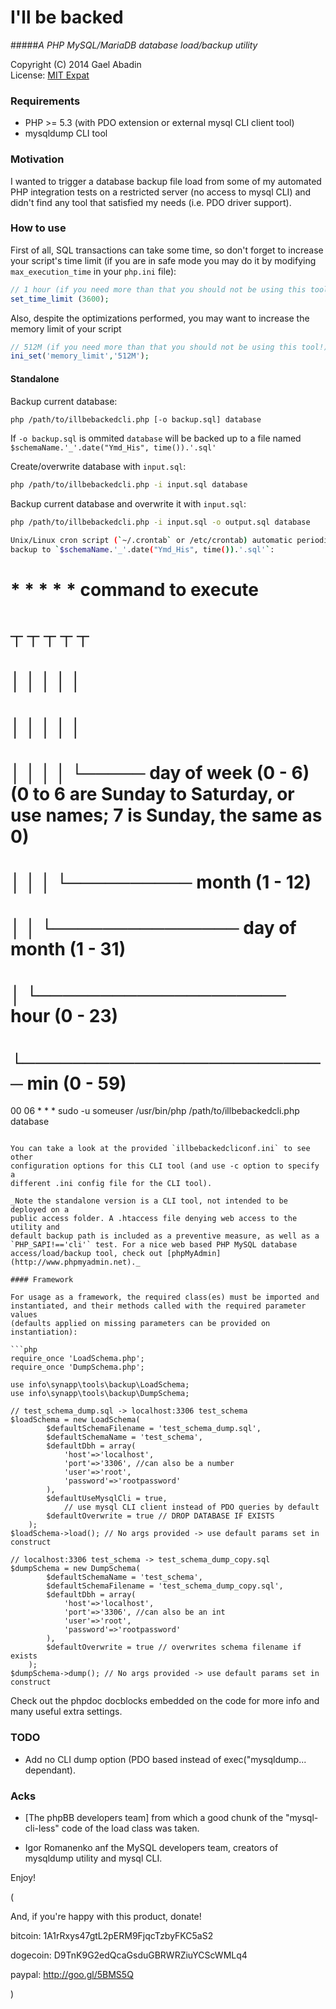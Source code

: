 I'll be backed
==============
#####*A PHP MySQL/MariaDB database load/backup utility*

 Copyright (C) 2014 Gael Abadin<br/>
 License: [MIT Expat][1]<br />


### Requirements

* PHP >= 5.3 (with PDO extension or external mysql CLI client tool)
* mysqldump CLI tool

### Motivation

I wanted to trigger a database backup file load from some of my automated PHP 
integration tests on a restricted server (no access to mysql CLI) and didn't 
find any tool that satisfied my needs (i.e. PDO driver support).
 
### How to use

First of all, SQL transactions can take some time, so don't forget to increase 
your script's time limit (if you are in safe mode you may do it by modifying 
`max_execution_time` in your `php.ini` file):
 
```php
// 1 hour (if you need more than that you should not be using this tool!)
set_time_limit (3600); 
```

Also, despite the optimizations performed, you may want to increase the memory 
limit of your script
 
```php
// 512M (if you need more than that you should not be using this tool!)
ini_set('memory_limit','512M');
```

#### Standalone

Backup current database:
```bash
php /path/to/illbebackedcli.php [-o backup.sql] database
```
If `-o backup.sql` is ommited `database` will be backed up to a file named 
`$schemaName.'_'.date("Ymd_His", time()).'.sql'`

Create/overwrite database with `input.sql`:
```bash
php /path/to/illbebackedcli.php -i input.sql database
```

Backup current database and overwrite it with `input.sql`:
```bash
php /path/to/illbebackedcli.php -i input.sql -o output.sql database

Unix/Linux cron script (`~/.crontab` or /etc/crontab) automatic periodical 
backup to `$schemaName.'_'.date("Ymd_His", time()).'.sql'`: 
```
# * * * * *  command to execute
# ┬ ┬ ┬ ┬ ┬
# │ │ │ │ │
# │ │ │ │ │
# │ │ │ │ └───── day of week (0 - 6) (0 to 6 are Sunday to Saturday, or use names; 7 is Sunday, the same as 0)
# │ │ │ └────────── month (1 - 12)
# │ │ └─────────────── day of month (1 - 31)
# │ └──────────────────── hour (0 - 23)
# └───────────────────────── min (0 - 59)
00 06 * * * sudo -u someuser /usr/bin/php /path/to/illbebackedcli.php database
```

You can take a look at the provided `illbebackedcliconf.ini` to see other 
configuration options for this CLI tool (and use -c option to specify a 
different .ini config file for the CLI tool).

_Note the standalone version is a CLI tool, not intended to be deployed on a 
public access folder. A .htaccess file denying web access to the utility and
default backup path is included as a preventive measure, as well as a 
`PHP_SAPI!=='cli'` test. For a nice web based PHP MySQL database 
access/load/backup tool, check out [phpMyAdmin](http://www.phpmyadmin.net)._

#### Framework

For usage as a framework, the required class(es) must be imported and 
instantiated, and their methods called with the required parameter values 
(defaults applied on missing parameters can be provided on instantiation):

```php
require_once 'LoadSchema.php';
require_once 'DumpSchema.php';

use info\synapp\tools\backup\LoadSchema;
use info\synapp\tools\backup\DumpSchema;

// test_schema_dump.sql -> localhost:3306 test_schema 
$loadSchema = new LoadSchema(
        $defaultSchemaFilename = 'test_schema_dump.sql', 
        $defaultSchemaName = 'test_schema', 
        $defaultDbh = array(
            'host'=>'localhost',
            'port'=>'3306', //can also be a number
            'user'=>'root',
            'password'=>'rootpassword'
        ), 
        $defaultUseMysqlCli = true,
            // use mysql CLI client instead of PDO queries by default
        $defaultOverwrite = true // DROP DATABASE IF EXISTS
    );
$loadSchema->load(); // No args provided -> use default params set in construct

// localhost:3306 test_schema -> test_schema_dump_copy.sql
$dumpSchema = new DumpSchema(
        $defaultSchemaName = 'test_schema', 
        $defaultSchemaFilename = 'test_schema_dump_copy.sql', 
        $defaultDbh = array(
            'host'=>'localhost',
            'port'=>'3306', //can also be an int
            'user'=>'root',
            'password'=>'rootpassword'
        ), 
        $defaultOverwrite = true // overwrites schema filename if exists
    );
$dumpSchema->dump(); // No args provided -> use default params set in construct
```

Check out the phpdoc docblocks embedded on the code for more info and many 
useful extra settings.

### TODO

* Add no CLI dump option (PDO based instead of exec("mysqldump... dependant).

### Acks

- [The phpBB developers team] from which a good chunk of the "mysql-cli-less"
code of the load class was taken.

- Igor Romanenko anf the MySQL developers team, creators of mysqldump utility 
and mysql CLI.


Enjoy!

(

And, if you're happy with this product, donate! 

bitcoin: 1A1rRxys47gtL2pERM9FjqcTzbyFKC5aS2 

dogecoin: D9TnK9G2edQcaGsduGBRWRZiuYCScWMLq4

paypal: http://goo.gl/5BMS5Q

)


[1]: https://raw.githubusercontent.com/elcodedocle/illbebacked/master/LICENSE
